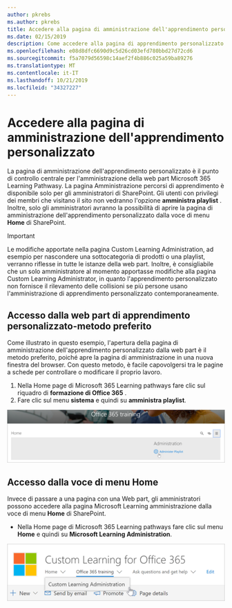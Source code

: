 ```yaml
---
author: pkrebs
ms.author: pkrebs
title: Accedere alla pagina di amministrazione dell'apprendimento personalizzato
ms.date: 02/15/2019
description: Come accedere alla pagina di apprendimento personalizzato dalla web part o dal menu
ms.openlocfilehash: e08d8dfc6690d9c5d26cd03efd780bbd27d72cd6
ms.sourcegitcommit: f5a7079d56598c14aef2f4b886c025a59ba89276
ms.translationtype: MT
ms.contentlocale: it-IT
ms.lasthandoff: 10/21/2019
ms.locfileid: "34327227"
---
```

# <a name="access-the-custom-learning-administration-page"></a>Accedere alla pagina di amministrazione dell'apprendimento personalizzato

La pagina di amministrazione dell'apprendimento personalizzato è il punto di controllo centrale per l'amministrazione della web part Microsoft 365 Learning Pathwasy. La pagina Amministrazione percorsi di apprendimento è disponibile solo per gli amministratori di SharePoint. Gli utenti con privilegi dei membri che visitano il sito non vedranno l'opzione **amministra playlist** . Inoltre, solo gli amministratori avranno la possibilità di aprire la pagina di amministrazione dell'apprendimento personalizzato dalla voce di menu **Home** di SharePoint.  

> [!IMPORTANT]
> Le modifiche apportate nella pagina Custom Learning Administration, ad esempio per nascondere una sottocategoria di prodotti o una playlist, verranno riflesse in tutte le istanze della web part. Inoltre, è consigliabile che un solo amministratore al momento apportasse modifiche alla pagina Custom Learning Administrator, in quanto l'apprendimento personalizzato non fornisce il rilevamento delle collisioni se più persone usano l'amministrazione di apprendimento personalizzato contemporaneamente.  

## <a name="access-from-the-custom-learning-web-part---preferred-method"></a>Accesso dalla web part di apprendimento personalizzato-metodo preferito
Come illustrato in questo esempio, l'apertura della pagina di amministrazione dell'apprendimento personalizzato dalla web part è il metodo preferito, poiché apre la pagina di amministrazione in una nuova finestra del browser. Con questo metodo, è facile capovolgersi tra le pagine a schede per controllare o modificare il proprio lavoro.  

1. Nella Home page di Microsoft 365 Learning pathways fare clic sul riquadro di **formazione di Office 365** .
2. Fare clic sul menu **sistema** e quindi su **amministra playlist**. 

![CG-adminaccbtn. png](media/cg-adminaccbtn.png)

## <a name="access-from-the-home-menu-item"></a>Accesso dalla voce di menu Home
Invece di passare a una pagina con una Web part, gli amministratori possono accedere alla pagina Microsoft Learning amministrazione dalla voce di menu **Home** di SharePoint. 

- Nella Home page di Microsoft 365 Learning pathways fare clic sul menu **Home** e quindi su **Microsoft Learning Administration**.

![CG-adminaccmenu. png](media/cg-adminaccmenu.png)